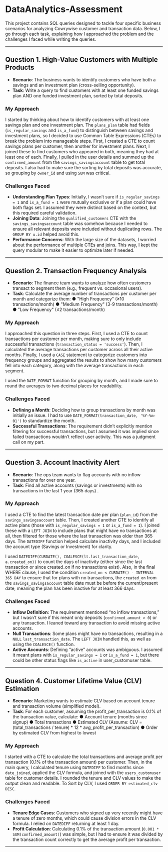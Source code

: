 # DataAnalytics-Assessment


This project contains SQL queries designed to tackle four specific business scenarios for analyzing Cowrywise customer and transaction data. Below, I go through each task, explaining how I approached the problem and the challenges I faced while writing the queries.

---

## Question 1.  High-Value Customers with Multiple Products

- **Scenario**: The business wants to identify customers who have both a savings and an investment plan (cross-selling opportunity).
- **Task**: Write a query to find customers with at least one funded savings plan AND one
funded investment plan, sorted by total deposits.


### My Approach

I started by thinking about how to identify customers with at least one savings plan and one investment plan. The `plans_plan` table had fields (`is_regular_savings` and `is_a_fund`) to distinguish between savings and investment plans, so I decided to use Common Table Expressions (CTEs) to break the problem into manageable steps. First, I created a CTE to count savings plans per customer, then another for investment plans. 
Next, I joined these to find customers who appeared in both, meaning they had at least one of each. Finally, I pulled in the user details and summed up the `confirmed_amount` from the `savings_savingsaccount` table to get total deposits. I also had to make sure the sorting by total deposits was accurate, so grouping by `owner_id` and using `SUM` was critical.

### Challenges Faced
- **Understanding Plan Types**: Initially, I wasn’t sure if `is_regular_savings = 1` and `is_a_fund = 1` were mutually exclusive or if a plan could have both flags set. I assumed they were distinct based on the context, but this required careful validation.
- **Joining Data**: Joining the `qualified_customers` CTE with the `savings_savingsaccount` table was somehow because I needed to ensure all relevant deposits were included without duplicating rows. The `GROUP BY u.id` helped avoid this.
- **Performance Concerns**: With the large size of the datasets, I worried about the performance of multiple CTEs and joins. This way, I kept the query modular to make it easier to optimize later if needed.

---

## Question 2. Transaction Frequency Analysis
- **Scenario**: The finance team wants to analyze how often customers transact to segment them (e.g., frequent vs. occasional users).
- **Task**: Calculate the average number of transactions per customer per month and categorize them:
● "High Frequency" (≥10 transactions/month)
● "Medium Frequency" (3-9 transactions/month)
● "Low Frequency" (≤2 transactions/month)


### My Approach

I approached this question in three steps. First, I used a CTE to count transactions per customer per month, making sure to only include successful transactions (`transaction_status = 'success'`). Then, I calculated the average transactions per customer across all their active months. Finally, I used a `CASE` statement to categorize customers into frequency groups and aggregated the results to show how many customers fell into each category, along with the average transactions in each segment.

I used the `DATE_FORMAT` function for grouping by month, and I made sure to round the averages to two decimal places for readability. 

### Challenges Faced
- **Defining a Month**: Deciding how to group transactions by month was initially an issue. I had to use `DATE_FORMAT(transaction_date, '%Y-%m-01')` to standardize the month.
- **Successful Transactions**: The requirement didn’t explicitly mention filtering for successful transactions, but I assumed it was implied since failed transactions wouldn’t reflect user activity. This was a judgment call on my part.

---

## Question 3. Account Inactivity Alert
- **Scenario**: The ops team wants to flag accounts with no inflow transactions for over one year.
- **Task**: Find all active accounts (savings or investments) with no transactions in the last 1
year (365 days) .

### My Approach
I used a CTE to find the latest transaction date per plan (`plan_id`) from the `savings_savingsaccount` table. Then, I created another CTE to identify all active plans (those with `is_regular_savings = 1` or `is_a_fund = 1`). I joined these with a `LEFT JOIN` to include plans that might have no transactions at all, then filtered for those where the last transaction was older than 365 days. The `DATEDIFF` function helped calculate inactivity days, and I included the account type (Savings or Investment) for clarity.

I used `DATEDIFF(CURDATE(), COALESCE(lt.last_transaction_date, a.created_on))` to count the days of inactivity (either since the last transaction or since created_on if no transactions exist). Also, in the final WHERE clause, I used the condition `created_on < CURDATE() - INTERVAL 365 DAY` to ensure that for plans with no transactions, the `created_on` from the `savings_savingsaccount` table date must be before the current/present date, meaning the plan has been inactive for at least 366 days.

### Challenges Faced
- **Inflow Definition**: The requirement mentioned “no inflow transactions,” but I wasn’t sure if this meant only deposits (`confirmed_amount > 0`) or any transaction. I leaned toward any transaction to avoid missing active accounts.
- **Null Transactions**: Some plans might have no transactions, resulting in a `NULL` `last_transaction_date`. The `LEFT JOIN` handled this, as well as using the `COALESCE()` function.
- **Active Accounts**: Defining “active” accounts was ambiguous. I assumed it meant plans with `is_regular_savings = 1` or `is_a_fund = 1`, but there could be other status flags like `is_active` in user_customuser table.

---

## Question 4. Customer Lifetime Value (CLV) Estimation
- **Scenario**: Marketing wants to estimate CLV based on account tenure and transaction volume (simplified model).
- **Task**: For each customer, assuming the profit_per_transaction is 0.1% of the transaction value, calculate:
● Account tenure (months since signup)
● Total transactions
● Estimated CLV (Assume: CLV = (total_transactions / tenure) * 12 *
avg_profit_per_transaction)
● Order by estimated CLV from highest to lowest

### My Approach
I started with a CTE to calculate the total transactions and average profit per transaction (0.1% of the transaction amount) per customer. Then, in the main query, I calculated tenure using `DATEDIFF` to find months since `date_joined`, applied the CLV formula, and joined with the `users_customuser` table for customer details. I rounded the tenure and CLV values to make the output clean and readable.
To Sort by CLV, I used `ORDER BY estimated_clv DESC`.

### Challenges Faced
- **Tenure Edge Cases**: Customers who signed up very recently might have a tenure of zero months, which could cause division errors in the CLV formula. I relied on `DATEDIFF` returning at least 1 day.
- **Profit Calculation**: Calculating 0.1% of the transaction amount (`0.001 * SUM(confirmed_amount)`) was simple, but I had to ensure it was divided by the transaction count correctly to get the average profit per transaction.

---
